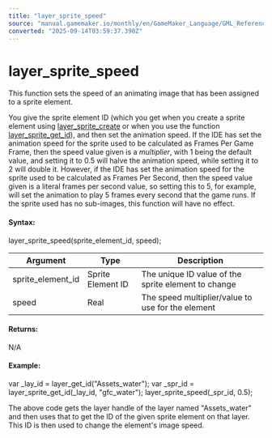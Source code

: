 ```yaml
---
title: "layer_sprite_speed"
source: "manual.gamemaker.io/monthly/en/GameMaker_Language/GML_Reference/Asset_Management/Rooms/Sprite_Layers/layer_sprite_speed.htm"
converted: "2025-09-14T03:59:37.390Z"
---
```


# layer\_sprite\_speed

This function sets the speed of an animating image that has been assigned to a sprite element.

You give the sprite element ID (which you get when you create a sprite element using [layer\_sprite\_create](layer_sprite_create.md) or when you use the function [layer\_sprite\_get\_id](layer_sprite_get_id.md)), and then set the animation speed. If the IDE has set the animation speed for the sprite used to be calculated as Frames Per Game Frame, then the speed value given is a _multiplier_, with 1 being the default value, and setting it to 0.5 will halve the animation speed, while setting it to 2 will double it. However, if the IDE has set the animation speed for the sprite used to be calculated as Frames Per Second, then the speed value given is a literal frames per second value, so setting this to 5, for example, will set the animation to play 5 frames every second that the game runs. If the sprite used has no sub-images, this function will have no effect.

#### Syntax:

layer\_sprite\_speed(sprite\_element\_id, speed);

| Argument | Type | Description |
| --- | --- | --- |
| sprite_element_id | Sprite Element ID | The unique ID value of the sprite element to change |
| speed | Real | The speed multiplier/value to use for the element |

#### Returns:

N/A

#### Example:

var \_lay\_id = layer\_get\_id("Assets\_water");
var \_spr\_id = layer\_sprite\_get\_id(\_lay\_id, "gfc\_water");
layer\_sprite\_speed(\_spr\_id, 0.5);

The above code gets the layer handle of the layer named "Assets\_water" and then uses that to get the ID of the given sprite element on that layer. This ID is then used to change the element's image speed.